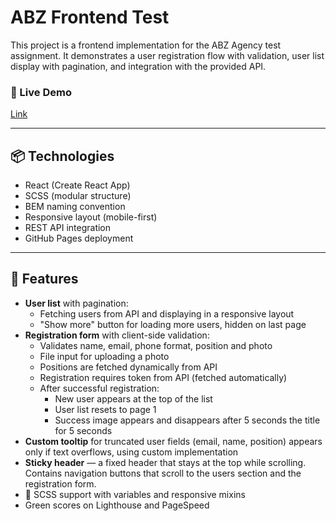# ABZ Frontend Test

This project is a frontend implementation for the ABZ Agency test assignment. It demonstrates a user registration flow with validation, user list display with pagination, and integration with the provided API.

### 🔗 Live Demo

[Link](https://kovalmaria.github.io/test-project-abz)

---

## 📦 Technologies

- React (Create React App)
- SCSS (modular structure)
- BEM naming convention
- Responsive layout (mobile-first)
- REST API integration
- GitHub Pages deployment

---

## 🚀 Features

- **User list** with pagination: 
  - Fetching users from API and displaying in a responsive layout
  - "Show more" button for loading more users, hidden on last page
- **Registration form** with client-side validation:
  - Validates name, email, phone format, position and photo
  - File input for uploading a photo
  - Positions are fetched dynamically from API
  - Registration requires token from API (fetched automatically)
  - After successful registration:
    - New user appears at the top of the list
    - User list resets to page 1
    - Success image appears and disappears after 5 seconds the title for 5 seconds
- **Custom tooltip** for truncated user fields (email, name,  position) appears only if text overflows, using custom implementation
- **Sticky header** — a fixed header that stays at the top while scrolling. Contains navigation buttons that scroll to the users section and the registration form.
- 💅 SCSS support with variables and responsive mixins
- Green scores on Lighthouse and PageSpeed